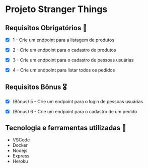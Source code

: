 # Projeto Stranger Things 

## Requisitos Obrigatórios :rocket:

- [x] 1 - Crie um endpoint para a listagem de produtos

- [x] 2 - Crie um endpoint para o cadastro de produtos
 
- [x] 3 - Crie um endpoint para o cadastro de pessoas usuárias
  
- [x] 4 - Crie um endpoint para listar todos os pedidos

## Requisitos Bônus :medal_military:
   
- [x] (Bônus) 5 - Crie um endpoint para o login de pessoas usuárias
    
- [x] (Bônus) 6 - Crie um endpoint para o cadastro de um pedido    
                    
 ## Tecnologia e ferramentas utilizadas :robot: 

 - VSCode
 - Docker
 - Nodejs
 - Express
 - Heroku 
